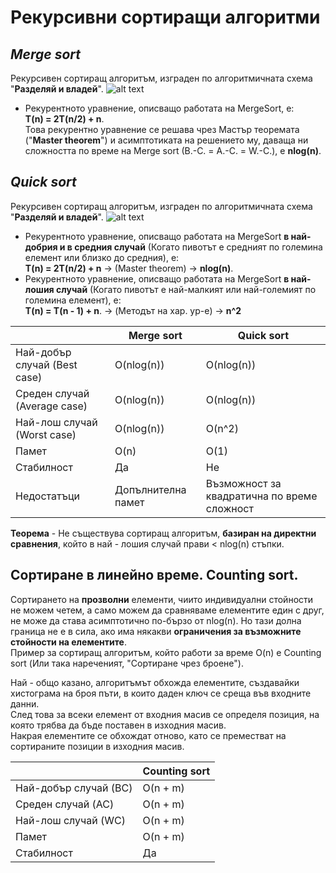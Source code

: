 # Рекурсивни сортиращи алгоритми

## ***Merge sort***
Рекурсивен сортиращ алгоритъм, изграден по алгоритмичната схема "**Разделяй и владей**".
![alt text](https://i.ibb.co/xm8Sc5n/Merge-sort.png)
- Рекурентното уравнение, описващо работата на MergeSort, e:  
**T(n) = 2T(n/2) + n**.  
Това рекурентно уравнение се решава чрез Мастър теоремата ("**Master theorem**") и асимптотиката на решението му, даваща ни сложността по време на Merge sort (B.-C. = A.-C. = W.-C.), е **nlog(n)**.
 
## ***Quick sort***
Рекурсивен сортиращ алгоритъм, изграден по алгоритмичната схема "**Разделяй и владей**".
![alt text](https://i.ibb.co/fYsPFwL/Quick-sort.png)
- Рекурентното уравнение, описващо работата на MergeSort **в най-добрия и в средния случай** (Когато пивотът е средният по големина елемент или близко до средния), e:  
**T(n) = 2T(n/2) + n** -> (Master theorem) -> **nlog(n)**.  
- Рекурентното уравнение, описващо работата на MergeSort **в най-лошия случай** (Когато пивотът е най-малкият или най-големият по големина елемент), e:  
**T(n) = T(n - 1) + n**. -> (Методът на хар. ур-е) -> **n^2**  

||Merge sort|Quick sort|  
|--|--|--|  
|Най-добър случай (Best case) |O(nlog(n)) |O(nlog(n)) |  
|Среден случай (Average case) |O(nlog(n)) |O(nlog(n)) |  
|Най-лош случай (Worst case) |O(nlog(n)) |O(n^2) |  
|Памет |O(n) |O(1) |  
|Стабилност |Да |Не |  
|Недостатъци |Допълнителна памет| Възможност за квадратична по време сложност |


**Теорема** - Не съществува сортиращ алгоритъм, **базиран на директни сравнения**, който в най - лошия случай прави < nlog(n) стъпки.  

## Сортиране в линейно време. Counting sort.  
Сортирането на **прозволни** елементи, чиито индивидуални стойности не можем четем, а само можем да сравняваме елементите един с друг, не може да става асимптотично по-бързо от nlog(n). Но тази долна граница не е в сила, ако има някакви **ограничения за възможните стойности на елементите**.  
Пример за сортиращ алгоритъм, който работи за време O(n) е Counting sort (Или така нареченият, "Сортиране чрез броене").  

Най - общо казано, алгоритъмът обхожда елементите, създавайки хистограма на броя пъти, в които даден ключ се среща във входните данни.  
След това за всеки елемент от входния масив се определя позиция, на която трябва да бъде поставен в изходния масив.  
Накрая елементите се обхождат отново, като се преместват на сортираните позиции в изходния масив.  

||Counting sort|  
|--|--|  
|Най-добър случай (BC) |O(n + m) |  
|Среден случай (AC) |O(n + m) | 
|Най-лош случай (WC) |O(n + m) | 
|Памет |O(n + m) | 
|Стабилност |Да |
